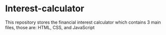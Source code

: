 # Interest-calculator
This repository stores the financial interest calculator which contains 3 main files, those are: HTML, CSS, and JavaScript
